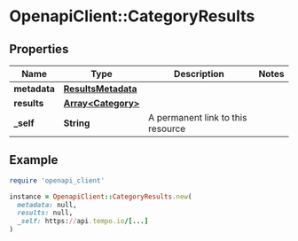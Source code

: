 # OpenapiClient::CategoryResults

## Properties

| Name | Type | Description | Notes |
| ---- | ---- | ----------- | ----- |
| **metadata** | [**ResultsMetadata**](ResultsMetadata.md) |  |  |
| **results** | [**Array&lt;Category&gt;**](Category.md) |  |  |
| **_self** | **String** | A permanent link to this resource |  |

## Example

```ruby
require 'openapi_client'

instance = OpenapiClient::CategoryResults.new(
  metadata: null,
  results: null,
  _self: https://api.tempo.io/[...]
)
```

